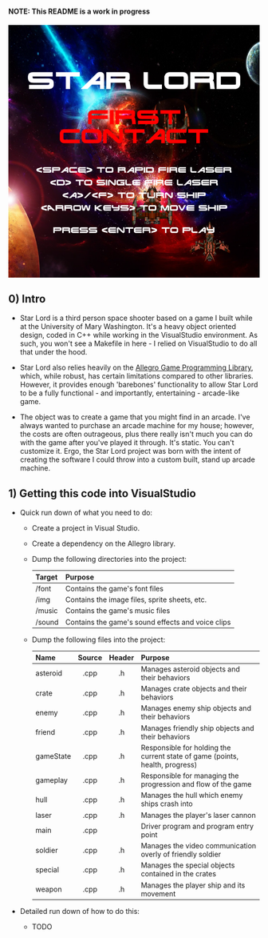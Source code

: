 <head>
	<link rel="stylesheet" type="text/css" href="./util/mdstyle.css">
</head>

<h4>NOTE: This README is a work in progress<h4>

<img src="./img/titleScreen.PNG" title="Title Screen" alt="Star Lord Title Screen" align="middle" />

<h2>0) Intro</h2>

+ Star Lord is a third person space shooter based on a game I built while at the University of Mary Washington. It's a heavy object oriented design, coded in C++ while working in the VisualStudio environment. As such, you won't see a Makefile in here - I relied on VisualStudio to do all that under the hood. 

+ Star Lord also relies heavily on the <a href="liballeg.org">Allegro Game Programming Library</a>, which, while robust, has certain limitations compared to other libraries. However, it provides enough 'barebones' functionality to allow Star Lord to be a fully functional - and importantly, entertaining - arcade-like game.

+ The object was to create a game that you might find in an arcade. I've always wanted to purchase an arcade machine for my house; however, the costs are often outrageous, plus there really isn't much you can do with the game after you've played it through. It's static. You can't customize it. Ergo, the Star Lord project was born with the intent of creating the software I could throw into a custom built, stand up arcade machine. 

<h2>1) Getting this code into VisualStudio</h2>

+ Quick run down of what you need to do:

	+ Create a project in Visual Studio. 

	+ Create a dependency on the Allegro library. 

	+ Dump the following directories into the project:

		Target | Purpose
		--- | :---
		/font | Contains the game's font files
		/img | Contains the image files, sprite sheets, etc. 
		/music | Contains the game's music files
		/sound | Contains the game's sound effects and voice clips

	+ Dump the following files into the project:

		Name | Source | Header | Purpose
		--- | :---: | :---: | :---
		asteroid | .cpp | .h | Manages asteroid objects and their behaviors
		crate | .cpp  | .h | Manages crate objects and their behaviors
		enemy | .cpp | .h | Manages enemy ship objects and their behaviors
		friend | .cpp | .h | Manages friendly ship objects and their behaviors
		gameState | .cpp | .h | Responsible for holding the current state of game (points, health, progress)
		gameplay | .cpp | .h | Responsible for managing the progression and flow of the game
		hull | .cpp | .h | Manages the hull which enemy ships crash into
		laser | .cpp | .h | Manages the player's laser cannon
		main | .cpp | | Driver program and program entry point
		soldier | .cpp | .h | Manages the video communication overly of friendly soldier
		special | .cpp | .h | Manages the special objects contained in the crates
		weapon | .cpp | .h | Manages the player ship and its movement

+ Detailed run down of how to do this:

	+ TODO 

